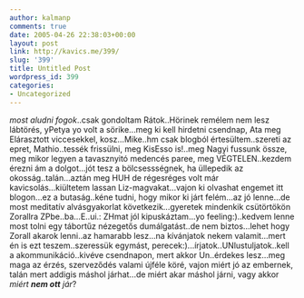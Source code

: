 ```yaml
---
author: kalmanp
comments: true
date: 2005-04-26 22:38:03+00:00
layout: post
link: http://kavics.me/399/
slug: '399'
title: Untitled Post
wordpress_id: 399
categories:
- Uncategorized
---
```


_most aludni fogok_..csak gondoltam Rátok..Hörinek remélem nem lesz lábtörés, yPetya yo volt a sörike...meg ki kell hirdetni csendnap, Ata meg Elárasztott viccesekkel, kosz...Mike..hm csak blogból értesültem..szereti az epret, Mathio..tessék frissülni, meg KisEsso is!..meg Nagyi fussunk össze, meg mikor legyen a tavasznyitó medencés paree, meg VÉGTELEN..kezdem érezni ám a dolgot...jót tesz a bölcsessségnek, ha üllepedik az okosság..talán...aztán meg HUH de régesréges volt már kavicsolás...kiültetem lassan Liz-magvakat...vajon ki olvashat engemet itt blogon...ez a butaság..kéne tudni, hogy mikor ki járt felém...az jó lenne...de most meditatív alvásgyakorlat következik...gyeretek mindenkik csütörtökön Zorallra ZPbe..ba...E..ui.: ZHmat jól kipuskáztam...yo feeling:)..kedvem lenne most tolni egy tábortűz nézegetős dumálgatást..de nem biztos...lehet hogy Zorall akarok lenni..az hamarabb lesz...na kívánjatok nekem valamit...mert én is ezt teszem..szeressük egymást, perecek:)...írjatok..UNlustuljatok..kell a akommunikáció..kivéve csendnapon, mert akkor Un..érdekes lesz...meg maga az érzés, szerveződés valami újféle köré, vajon miért jó az embernek, talán mert addigis máshol járhat...de miért akar máshol járni, vagy akkor _miért **nem ott** jár_?
